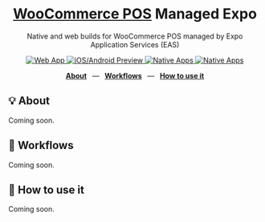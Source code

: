 <div align="center">
  <h1><a href="https://wcpos.com">WooCommerce POS</a> Managed Expo</h1>
  <p>Native and web builds for WooCommerce POS managed by Expo Application Services (EAS)</p>
  <p>
    <a href="https://wcpos.github.io/managed-expo/">
      <img src="https://github.com/wcpos/managed-expo/actions/workflows/build-web-app.yml/badge.svg" alt="Web App" />
    </a>
    <a href="https://github.com/wcpos/managed-expo/labels/preview">
      <img src="https://github.com/wcpos/managed-expo/actions/workflows/preview.yml/badge.svg" alt="iOS/Android Preview" />
    </a>
    <a href="https://github.com/wcpos/managed-expo">
      <img src="https://github.com/wcpos/managed-expo/actions/workflows/standalone.yml/badge.svg" alt="Native Apps" />
    </a>
		<a href="https://wcpos.com/discord">
      <img src="https://img.shields.io/discord/711884517081612298?color=%237289DA&label=WCPOS&logo=discord&logoColor=white" alt="Native Apps" />
    </a>
  </p>
  <p>
    <a href="https://github.com/wcpos/managed-expo#-structure"><b>About</b></a>
    &ensp;&mdash;&ensp;
    <a href="https://github.com/wcpos/managed-expo#-workflows"><b>Workflows</b></a>
    &ensp;&mdash;&ensp;
    <a href="https://github.com/wcpos/managed-expo#-how-to-use-it"><b>How to use it</b></a>
  </p>
</div>

## 💡 About

Coming soon.


## 👷 Workflows

Coming soon.

## 🚀 How to use it

Coming soon.